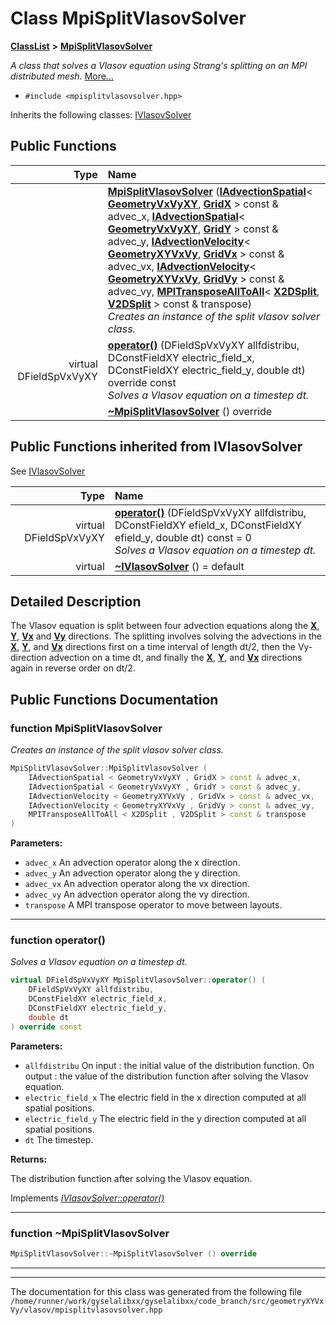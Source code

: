 

# Class MpiSplitVlasovSolver



[**ClassList**](annotated.md) **>** [**MpiSplitVlasovSolver**](classMpiSplitVlasovSolver.md)



_A class that solves a Vlasov equation using Strang's splitting on an MPI distributed mesh._ [More...](#detailed-description)

* `#include <mpisplitvlasovsolver.hpp>`



Inherits the following classes: [IVlasovSolver](classIVlasovSolver.md)






















































## Public Functions

| Type | Name |
| ---: | :--- |
|   | [**MpiSplitVlasovSolver**](#function-mpisplitvlasovsolver) ([**IAdvectionSpatial**](classIAdvectionSpatial.md)&lt; [**GeometryVxVyXY**](classGeometryVxVyXY.md), [**GridX**](structGridX.md) &gt; const & advec\_x, [**IAdvectionSpatial**](classIAdvectionSpatial.md)&lt; [**GeometryVxVyXY**](classGeometryVxVyXY.md), [**GridY**](structGridY.md) &gt; const & advec\_y, [**IAdvectionVelocity**](classIAdvectionVelocity.md)&lt; [**GeometryXYVxVy**](classGeometryXYVxVy.md), [**GridVx**](structGridVx.md) &gt; const & advec\_vx, [**IAdvectionVelocity**](classIAdvectionVelocity.md)&lt; [**GeometryXYVxVy**](classGeometryXYVxVy.md), [**GridVy**](structGridVy.md) &gt; const & advec\_vy, [**MPITransposeAllToAll**](classMPITransposeAllToAll.md)&lt; [**X2DSplit**](classMPILayout.md), [**V2DSplit**](classMPILayout.md) &gt; const & transpose) <br>_Creates an instance of the split vlasov solver class._  |
| virtual DFieldSpVxVyXY | [**operator()**](#function-operator) (DFieldSpVxVyXY allfdistribu, DConstFieldXY electric\_field\_x, DConstFieldXY electric\_field\_y, double dt) override const<br>_Solves a Vlasov equation on a timestep dt._  |
|   | [**~MpiSplitVlasovSolver**](#function-mpisplitvlasovsolver) () override<br> |


## Public Functions inherited from IVlasovSolver

See [IVlasovSolver](classIVlasovSolver.md)

| Type | Name |
| ---: | :--- |
| virtual DFieldSpVxVyXY | [**operator()**](classIVlasovSolver.md#function-operator) (DFieldSpVxVyXY allfdistribu, DConstFieldXY efield\_x, DConstFieldXY efield\_y, double dt) const = 0<br>_Solves a Vlasov equation on a timestep dt._  |
| virtual  | [**~IVlasovSolver**](classIVlasovSolver.md#function-ivlasovsolver) () = default<br> |






















































## Detailed Description


The Vlasov equation is split between four advection equations along the [**X**](structX.md), [**Y**](structY.md), [**Vx**](structVx.md) and [**Vy**](structVy.md) directions. The splitting involves solving the advections in the [**X**](structX.md), [**Y**](structY.md), and [**Vx**](structVx.md) directions first on a time interval of length dt/2, then the Vy-direction advection on a time dt, and finally the [**X**](structX.md), [**Y**](structY.md), and [**Vx**](structVx.md) directions again in reverse order on dt/2. 


    
## Public Functions Documentation




### function MpiSplitVlasovSolver 

_Creates an instance of the split vlasov solver class._ 
```C++
MpiSplitVlasovSolver::MpiSplitVlasovSolver (
    IAdvectionSpatial < GeometryVxVyXY , GridX > const & advec_x,
    IAdvectionSpatial < GeometryVxVyXY , GridY > const & advec_y,
    IAdvectionVelocity < GeometryXYVxVy , GridVx > const & advec_vx,
    IAdvectionVelocity < GeometryXYVxVy , GridVy > const & advec_vy,
    MPITransposeAllToAll < X2DSplit , V2DSplit > const & transpose
) 
```





**Parameters:**


* `advec_x` An advection operator along the x direction. 
* `advec_y` An advection operator along the y direction. 
* `advec_vx` An advection operator along the vx direction. 
* `advec_vy` An advection operator along the vy direction. 
* `transpose` A MPI transpose operator to move between layouts. 




        

<hr>



### function operator() 

_Solves a Vlasov equation on a timestep dt._ 
```C++
virtual DFieldSpVxVyXY MpiSplitVlasovSolver::operator() (
    DFieldSpVxVyXY allfdistribu,
    DConstFieldXY electric_field_x,
    DConstFieldXY electric_field_y,
    double dt
) override const
```





**Parameters:**


* `allfdistribu` On input : the initial value of the distribution function. On output : the value of the distribution function after solving the Vlasov equation. 
* `electric_field_x` The electric field in the x direction computed at all spatial positions. 
* `electric_field_y` The electric field in the y direction computed at all spatial positions. 
* `dt` The timestep.



**Returns:**

The distribution function after solving the Vlasov equation. 





        
Implements [*IVlasovSolver::operator()*](classIVlasovSolver.md#function-operator)


<hr>



### function ~MpiSplitVlasovSolver 

```C++
MpiSplitVlasovSolver::~MpiSplitVlasovSolver () override
```




<hr>

------------------------------
The documentation for this class was generated from the following file `/home/runner/work/gyselalibxx/gyselalibxx/code_branch/src/geometryXYVxVy/vlasov/mpisplitvlasovsolver.hpp`

